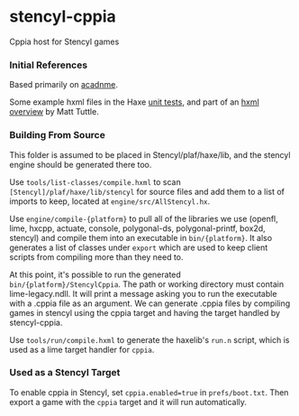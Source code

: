 # stencyl-cppia
Cppia host for Stencyl games

### Initial References

Based primarily on [acadnme](https://github.com/nmehost/acadnme).

Some example hxml files in the Haxe [unit tests](https://github.com/HaxeFoundation/haxe/tree/development/tests/unit), and part of an [hxml overview](http://matttuttle.com/2015/06/hxml-overview/) by Matt Tuttle.

### Building From Source

This folder is assumed to be placed in Stencyl/plaf/haxe/lib, and the stencyl engine should be generated there too.

Use `tools/list-classes/compile.hxml` to scan `[Stencyl]/plaf/haxe/lib/stencyl` for source files and add them to a list of imports to keep, located at `engine/src/AllStencyl.hx`.

Use `engine/compile-{platform}` to pull all of the libraries we use (openfl, lime, hxcpp, actuate, console, polygonal-ds, polygonal-printf, box2d, stencyl) and compile them into an executable in `bin/{platform}`. It also generates a list of classes under `export` which are used to keep client scripts from compiling more than they need to.

At this point, it's possible to run the generated `bin/{platform}/StencylCppia`. The path or working directory must contain lime-legacy.ndll. It will print a message asking you to run the executable with a .cppia file as an argument. We can generate .cppia files by compiling games in stencyl using the cppia target and having the target handled by stencyl-cppia.

Use `tools/run/compile.hxml` to generate the haxelib's `run.n` script, which is used as a lime target handler for `cppia`.

### Used as a Stencyl Target

To enable cppia in Stencyl, set `cppia.enabled=true` in `prefs/boot.txt`. Then export a game with the `cppia` target and it will run automatically.
